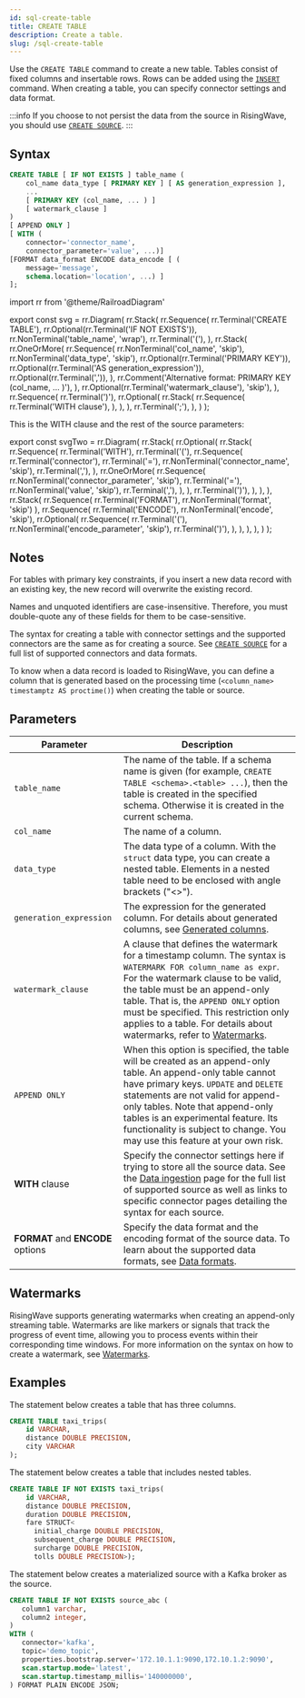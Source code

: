 ```yaml
---
id: sql-create-table
title: CREATE TABLE
description: Create a table.
slug: /sql-create-table
---
```

<head>
  <link rel="canonical" href="https://docs.risingwave.com/docs/current/sql-create-table/" />
</head>

Use the `CREATE TABLE` command to create a new table. Tables consist of fixed columns and insertable rows. Rows can be added using the [`INSERT`](sql-insert.md) command. When creating a table, you can specify connector settings and data format.

:::info
If you choose to not persist the data from the source in RisingWave, you should use [`CREATE SOURCE`](sql-create-source.md).
:::

## Syntax

```sql
CREATE TABLE [ IF NOT EXISTS ] table_name (
    col_name data_type [ PRIMARY KEY ] [ AS generation_expression ],
    ...
    [ PRIMARY KEY (col_name, ... ) ]
    [ watermark_clause ]
)
[ APPEND ONLY ]
[ WITH (
    connector='connector_name',
    connector_parameter='value', ...)]
[FORMAT data_format ENCODE data_encode [ (
    message='message',
    schema.location='location', ...) ]
];
```

import rr from '@theme/RailroadDiagram'

export const svg = rr.Diagram(
    rr.Stack(
        rr.Sequence(
            rr.Terminal('CREATE TABLE'),
            rr.Optional(rr.Terminal('IF NOT EXISTS')),
            rr.NonTerminal('table_name', 'wrap'),
            rr.Terminal('('),
        ),
        rr.Stack(
            rr.OneOrMore(
                rr.Sequence(
                    rr.NonTerminal('col_name', 'skip'),
                    rr.NonTerminal('data_type', 'skip'),
                    rr.Optional(rr.Terminal('PRIMARY KEY')),
                    rr.Optional(rr.Terminal('AS generation_expression')),
                    rr.Optional(rr.Terminal(',')),
                ),
                rr.Comment('Alternative format: PRIMARY KEY (col_name, ... )'),
            ),
            rr.Optional(rr.Terminal('watermark_clause'), 'skip'),
        ),
        rr.Sequence(
            rr.Terminal(')'),
        rr.Optional(
            rr.Stack(
                rr.Sequence(
                    rr.Terminal('WITH clause'),
            ),
        ),
        ), rr.Terminal(';'),
        ),
    )
);

<drawer SVG={svg} />

This is the WITH clause and the rest of the source parameters:

export const svgTwo = rr.Diagram(
     rr.Stack(
        rr.Optional(
            rr.Stack(
                rr.Sequence(
                    rr.Terminal('WITH'),
                    rr.Terminal('('),
                        rr.Sequence(
                            rr.Terminal('connector'),
                            rr.Terminal('='),
                            rr.NonTerminal('connector_name', 'skip'),
                            rr.Terminal(','),
                        ),
                        rr.OneOrMore(
                            rr.Sequence(
                                rr.NonTerminal('connector_parameter', 'skip'),
                                rr.Terminal('='),
                                rr.NonTerminal('value', 'skip'),
                                rr.Terminal(','),
                            ),
                        ),
                    rr.Terminal(')'),
                ),
            ),
        ),
        rr.Stack(
            rr.Sequence(
                rr.Terminal('FORMAT'),
                rr.NonTerminal('format', 'skip')
            ),
            rr.Sequence(
                rr.Terminal('ENCODE'),
                rr.NonTerminal('encode', 'skip'),
                rr.Optional(
                    rr.Sequence(
                    rr.Terminal('('),
                    rr.NonTerminal('encode_parameter', 'skip'),
                    rr.Terminal(')'),
                    ),
                ),
            ),
        ),
    )
);

<drawer SVG={svgTwo} />

## Notes

For tables with primary key constraints, if you insert a new data record with an existing key, the new record will overwrite the existing record.

Names and unquoted identifiers are case-insensitive. Therefore, you must double-quote any of these fields for them to be case-sensitive.

The syntax for creating a table with connector settings and the supported connectors are the same as for creating a source. See [`CREATE SOURCE`](sql-create-source.md) for a full list of supported connectors and data formats.

To know when a data record is loaded to RisingWave, you can define a column that is generated based on the processing time (`<column_name> timestamptz AS proctime()`) when creating the table or source.

## Parameters

| Parameter| Description|
|-----------|-------------|
|`table_name`    |The name of the table. If a schema name is given (for example, `CREATE TABLE <schema>.<table> ...`), then the table is created in the specified schema. Otherwise it is created in the current schema.|
|`col_name`      |The name of a column.|
|`data_type`|The data type of a column. With the `struct` data type, you can create a nested table. Elements in a nested table need to be enclosed with angle brackets ("<\>"). |
|`generation_expression`| The expression for the generated column. For details about generated columns, see [Generated columns](/sql/query-syntax/query-syntax-generated-columns.md).|
|`watermark_clause`| A clause that defines the watermark for a timestamp column. The syntax is `WATERMARK FOR column_name as expr`. For the watermark clause to be valid, the table must be an append-only table. That is, the `APPEND ONLY` option must be specified. This restriction only applies to a table. For details about watermarks, refer to [Watermarks](/transform/watermarks.md).|
|`APPEND ONLY` | When this option is specified, the table will be created as an append-only table. An append-only table cannot have primary keys. `UPDATE` and `DELETE` statements are not valid for append-only tables. Note that append-only tables is an experimental feature. Its functionality is subject to change. You may use this feature at your own risk.|
|**WITH** clause |Specify the connector settings here if trying to store all the source data. See the [Data ingestion](/data-ingestion.md) page for the full list of supported source as well as links to specific connector pages detailing the syntax for each source. |
|**FORMAT** and **ENCODE** options |Specify the data format and the encoding format of the source data. To learn about the supported data formats, see [Data formats](sql-create-source.md#supported-formats). |

## Watermarks

RisingWave supports generating watermarks when creating an append-only streaming table. Watermarks are like markers or signals that track the progress of event time, allowing you to process events within their corresponding time windows. For more information on the syntax on how to create a watermark, see [Watermarks](/transform/watermarks.md).

## Examples

The statement below creates a table that has three columns.

```sql
CREATE TABLE taxi_trips(
    id VARCHAR,
    distance DOUBLE PRECISION,
    city VARCHAR
);
```

The statement below creates a table that includes nested tables.

```sql
CREATE TABLE IF NOT EXISTS taxi_trips(
    id VARCHAR,
    distance DOUBLE PRECISION,
    duration DOUBLE PRECISION,
    fare STRUCT<
      initial_charge DOUBLE PRECISION, 
      subsequent_charge DOUBLE PRECISION, 
      surcharge DOUBLE PRECISION, 
      tolls DOUBLE PRECISION>);
```

The statement below creates a materialized source with a Kafka broker as the source.

```sql
CREATE TABLE IF NOT EXISTS source_abc (
   column1 varchar,
   column2 integer,
)
WITH (
   connector='kafka',
   topic='demo_topic',
   properties.bootstrap.server='172.10.1.1:9090,172.10.1.2:9090',
   scan.startup.mode='latest',
   scan.startup.timestamp_millis='140000000',
) FORMAT PLAIN ENCODE JSON;
```
